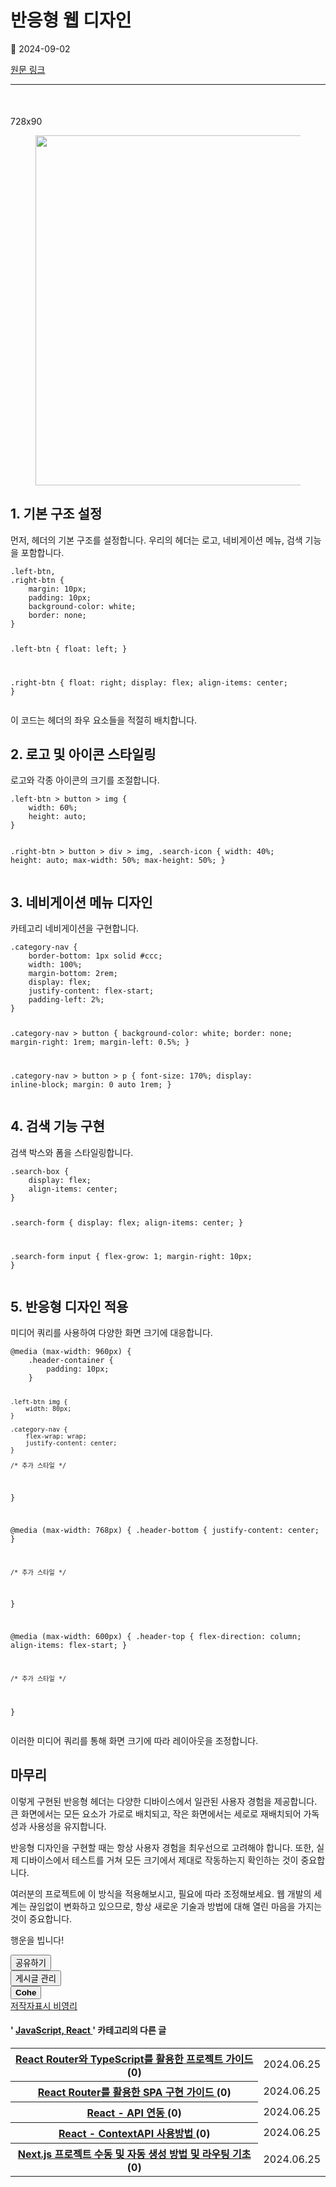 # 반응형 웹 디자인

📅 2024-09-02

[원문 링크](https://code-chy.tistory.com/152)

---

<div class="area_view" id="article-view">
 <script async="" crossorigin="anonymous" onerror="changeAdsenseToAdfit()" src="https://pagead2.googlesyndication.com/pagead/js/adsbygoogle.js?client=ca-pub-9527582522912841">
 </script>
 <!-- inventory -->
 <ins class="adsbygoogle" data-ad-adfit-unit="DAN-nRFiQiN4avFYIKbk" data-ad-client="ca-pub-9527582522912841" data-ad-format="auto" data-ad-slot="3825649038" data-ad-type="inventory" data-full-width-responsive="true" style="margin:50px 0; display:block">
 </ins>
 <script id="adsense_script">
  (adsbygoogle = window.adsbygoogle || []).push({});
 </script>
 <script>
  if(window.ObserveAdsenseUnfilledState !== undefined){ ObserveAdsenseUnfilledState(); }
 </script>
 <!-- System - START -->
 <div class="revenue_unit_wrap">
  <div class="revenue_unit_item adfit">
   <div class="revenue_unit_info">
    728x90
   </div>
   <ins class="kakao_ad_area" data-ad-height="90px" data-ad-unit="DAN-nP21vcNIK4cPjSVz" data-ad-width="728px" style="display: none;">
   </ins>
   <script async="async" src="//t1.daumcdn.net/kas/static/ba.min.js" type="text/javascript">
   </script>
  </div>
 </div>
 <!-- System - END -->
 <div class="contents_style">
  <p>
   <figure class="imageblock alignCenter" data-ke-mobilestyle="widthOrigin" data-origin-height="560" data-origin-width="785">
    <span data-phocus="https://blog.kakaocdn.net/dn/bwNMfw/btsJnhkAB28/yy4YBq2wgZbPkdr9w6lDz1/img.png" data-url="https://blog.kakaocdn.net/dn/bwNMfw/btsJnhkAB28/yy4YBq2wgZbPkdr9w6lDz1/img.png">
     <img data-origin-height="560" data-origin-width="785" height="560" loading="lazy" onerror="this.onerror=null; this.src='//t1.daumcdn.net/tistory_admin/static/images/no-image-v1.png'; this.srcset='//t1.daumcdn.net/tistory_admin/static/images/no-image-v1.png';" src="https://blog.kakaocdn.net/dn/bwNMfw/btsJnhkAB28/yy4YBq2wgZbPkdr9w6lDz1/img.png" srcset="https://img1.daumcdn.net/thumb/R1280x0/?scode=mtistory2&amp;fname=https%3A%2F%2Fblog.kakaocdn.net%2Fdn%2FbwNMfw%2FbtsJnhkAB28%2Fyy4YBq2wgZbPkdr9w6lDz1%2Fimg.png" width="785"/>
    </span>
   </figure>
  </p>
  <h2 data-ke-size="size26">
   1. 기본 구조 설정
  </h2>
  <p data-ke-size="size16">
   먼저, 헤더의 기본 구조를 설정합니다. 우리의 헤더는 로고, 네비게이션 메뉴, 검색 기능을 포함합니다.
  </p>
  <pre class="css"><code>.left-btn,
.right-btn {
    margin: 10px;
    padding: 10px;
    background-color: white;
    border: none;
}

.left-btn {
    float: left;
}

.right-btn {
    float: right;
    display: flex;
    align-items: center;
}</code></pre>
  <p data-ke-size="size16">
   이 코드는 헤더의 좌우 요소들을 적절히 배치합니다.
  </p>
  <h2 data-ke-size="size26">
   2. 로고 및 아이콘 스타일링
  </h2>
  <p data-ke-size="size16">
   로고와 각종 아이콘의 크기를 조절합니다.
  </p>
  <pre class="css"><code>.left-btn &gt; button &gt; img {
    width: 60%;
    height: auto;
}

.right-btn &gt; button &gt; div &gt; img,
.search-icon {
    width: 40%;
    height: auto;
    max-width: 50%;
    max-height: 50%;
}</code></pre>
  <h2 data-ke-size="size26">
   3. 네비게이션 메뉴 디자인
  </h2>
  <p data-ke-size="size16">
   카테고리 네비게이션을 구현합니다.
  </p>
  <pre class="css"><code>.category-nav {
    border-bottom: 1px solid #ccc;
    width: 100%;
    margin-bottom: 2rem;
    display: flex;
    justify-content: flex-start;
    padding-left: 2%;
}

.category-nav &gt; button {
    background-color: white;
    border: none;
    margin-right: 1rem;
    margin-left: 0.5%;
}

.category-nav &gt; button &gt; p {
    font-size: 170%;
    display: inline-block;
    margin: 0 auto 1rem;
}</code></pre>
  <h2 data-ke-size="size26">
   4. 검색 기능 구현
  </h2>
  <p data-ke-size="size16">
   검색 박스와 폼을 스타일링합니다.
  </p>
  <pre class="css"><code>.search-box {
    display: flex;
    align-items: center;
}

.search-form {
    display: flex;
    align-items: center;
}

.search-form input {
    flex-grow: 1;
    margin-right: 10px;
}</code></pre>
  <h2 data-ke-size="size26">
   5. 반응형 디자인 적용
  </h2>
  <p data-ke-size="size16">
   미디어 쿼리를 사용하여 다양한 화면 크기에 대응합니다.
  </p>
  <pre class="css"><code>@media (max-width: 960px) {
    .header-container {
        padding: 10px;
    }

    .left-btn img {
        width: 80px;
    }

    .category-nav {
        flex-wrap: wrap;
        justify-content: center;
    }

    /* 추가 스타일 */
}

@media (max-width: 768px) {
    .header-bottom {
        justify-content: center;
    }

    /* 추가 스타일 */
}

@media (max-width: 600px) {
    .header-top {
        flex-direction: column;
        align-items: flex-start;
    }

    /* 추가 스타일 */
}</code></pre>
  <p data-ke-size="size16">
   이러한 미디어 쿼리를 통해 화면 크기에 따라 레이아웃을 조정합니다.
  </p>
  <h2 data-ke-size="size26">
   마무리
  </h2>
  <p data-ke-size="size16">
   이렇게 구현된 반응형 헤더는 다양한 디바이스에서 일관된 사용자 경험을 제공합니다. 큰 화면에서는 모든 요소가 가로로 배치되고, 작은 화면에서는 세로로 재배치되어 가독성과 사용성을 유지합니다.
  </p>
  <p data-ke-size="size16">
   반응형 디자인을 구현할 때는 항상 사용자 경험을 최우선으로 고려해야 합니다. 또한, 실제 디바이스에서 테스트를 거쳐 모든 크기에서 제대로 작동하는지 확인하는 것이 중요합니다.
  </p>
  <p data-ke-size="size16">
   여러분의 프로젝트에 이 방식을 적용해보시고, 필요에 따라 조정해보세요. 웹 개발의 세계는 끊임없이 변화하고 있으므로, 항상 새로운 기술과 방법에 대해 열린 마음을 가지는 것이 중요합니다.
  </p>
  <p data-ke-size="size16">
   행운을 빕니다!
  </p>
 </div>
 <!-- System - START -->
 <!-- System - END -->
 <div class="container_postbtn #post_button_group">
  <div class="postbtn_like">
   <script>
    window.ReactionButtonType = 'reaction';
window.ReactionApiUrl = '//code-chy.tistory.com/reaction';
window.ReactionReqBody = {
    entryId: 152
}
   </script>
   <div class="wrap_btn" data-tistory-react-app="Reaction" id="reaction-152">
   </div>
   <div class="wrap_btn wrap_btn_share">
    <button aria-expanded="false" class="btn_post sns_btn btn_share" data-blog-title="Cohe" data-description="1. 기본 구조 설정먼저, 헤더의 기본 구조를 설정합니다. 우리의 헤더는 로고, 네비게이션 메뉴, 검색 기능을 포함합니다..left-btn,.right-btn {    margin: 10px;    padding: 10px;    background-color: white;    border: none;}.left-btn {    float: left;}.right-btn {    float: right;    display: flex;    align-items: center;}이 코드는 헤더의 좌우 요소들을 적절히 배치합니다.2. 로고 및 아이콘 스타일링로고와 각종 아이콘의 크기를 조절합니다..left-btn &gt; button &gt; img {    width: 60%;    height: auto;}.r.." data-pc-url="https://code-chy.tistory.com/152" data-profile-image="https://tistory1.daumcdn.net/tistory/5646409/attach/8bf562b73e38446a9f0bb065fc30f867" data-profile-name="코헤0121" data-relative-pc-url="/152" data-thumbnail-url="https://img1.daumcdn.net/thumb/R800x0/?scode=mtistory2&amp;fname=https%3A%2F%2Fblog.kakaocdn.net%2Fdn%2FbwNMfw%2FbtsJnhkAB28%2Fyy4YBq2wgZbPkdr9w6lDz1%2Fimg.png" data-title="반응형 웹 디자인" type="button">
     <span class="ico_postbtn ico_share">
      공유하기
     </span>
    </button>
    <div class="layer_post" id="tistorySnsLayer">
    </div>
   </div>
   <div class="wrap_btn wrap_btn_etc" data-category-visibility="public" data-entry-id="152" data-entry-visibility="public">
    <button aria-expanded="false" class="btn_post btn_etc2" type="button">
     <span class="ico_postbtn ico_etc">
      게시글 관리
     </span>
    </button>
    <div class="layer_post" id="tistoryEtcLayer">
    </div>
   </div>
  </div>
  <button class="btn_menu_toolbar btn_subscription #subscribe" data-blog-id="5646409" data-device="web_pc" data-tiara-action-name="구독 버튼_클릭" data-url="https://code-chy.tistory.com/152" type="button">
   <em class="txt_state">
   </em>
   <strong class="txt_tool_id">
    Cohe
   </strong>
   <span class="img_common_tistory ico_check_type1">
   </span>
  </button>
  <div class="postbtn_ccl" data-ccl-derive="1" data-ccl-type="6">
   <a class="link_ccl" href="https://creativecommons.org/licenses/by-nc/4.0/deed.ko" rel="license" target="_blank">
    <span class="bundle_ccl">
     <span class="ico_postbtn ico_ccl1">
      저작자표시
     </span>
     <span class="ico_postbtn ico_ccl2">
      비영리
     </span>
    </span>
   </a>
  </div>
  <!--
            <rdf:RDF xmlns="https://web.resource.org/cc/" xmlns:dc="https://purl.org/dc/elements/1.1/" xmlns:rdf="https://www.w3.org/1999/02/22-rdf-syntax-ns#">
                <Work rdf:about="">
                    <license rdf:resource="https://creativecommons.org/licenses/by-nc/4.0/deed.ko" />
                </Work>
                <License rdf:about="https://creativecommons.org/licenses/by-nc/4.0/deed.ko">
                    <permits rdf:resource="https://web.resource.org/cc/Reproduction"/>
                    <permits rdf:resource="https://web.resource.org/cc/Distribution"/>
                    <requires rdf:resource="https://web.resource.org/cc/Notice"/>
                    <requires rdf:resource="https://web.resource.org/cc/Attribution"/>
                    <permits rdf:resource="https://web.resource.org/cc/DerivativeWorks"/>
<prohibits rdf:resource="https://web.resource.org/cc/CommercialUse"/>

                </License>
            </rdf:RDF>
            -->
  <div data-tistory-react-app="SupportButton">
  </div>
 </div>
 <!-- PostListinCategory - START -->
 <div class="another_category another_category_color_gray">
  <h4>
   '
   <a href="/category/JavaScript%2C%20React">
    JavaScript, React
   </a>
   ' 카테고리의 다른 글
  </h4>
  <table>
   <tr>
    <th>
     <a href="/123">
      React Router와 TypeScript를 활용한 프로젝트 가이드
     </a>
     <span>
      (0)
     </span>
    </th>
    <td>
     2024.06.25
    </td>
   </tr>
   <tr>
    <th>
     <a href="/122">
      React Router를 활용한 SPA 구현 가이드
     </a>
     <span>
      (0)
     </span>
    </th>
    <td>
     2024.06.25
    </td>
   </tr>
   <tr>
    <th>
     <a href="/121">
      React - API 연동
     </a>
     <span>
      (0)
     </span>
    </th>
    <td>
     2024.06.25
    </td>
   </tr>
   <tr>
    <th>
     <a href="/120">
      React - ContextAPI 사용방법
     </a>
     <span>
      (0)
     </span>
    </th>
    <td>
     2024.06.25
    </td>
   </tr>
   <tr>
    <th>
     <a href="/119">
      Next.js 프로젝트 수동 및 자동 생성 방법 및 라우팅 기초
     </a>
     <span>
      (0)
     </span>
    </th>
    <td>
     2024.06.25
    </td>
   </tr>
  </table>
 </div>
 <!-- PostListinCategory - END -->
</div>

